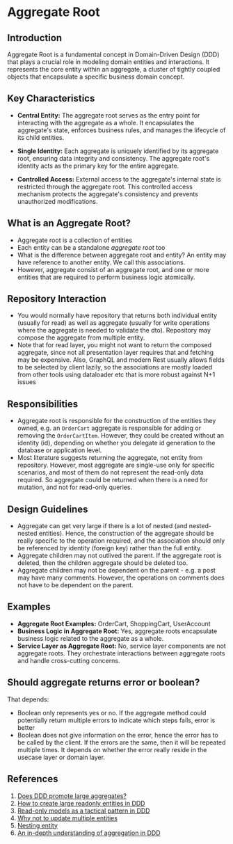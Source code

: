 # Aggregate Root

## Introduction

Aggregate Root is a fundamental concept in Domain-Driven Design (DDD) that plays a crucial role in modeling domain entities and interactions. It represents the core entity within an aggregate, a cluster of tightly coupled objects that encapsulate a specific business domain concept.

## Key Characteristics

- **Central Entity:** The aggregate root serves as the entry point for interacting with the aggregate as a whole. It encapsulates the aggregate's state, enforces business rules, and manages the lifecycle of its child entities.

- **Single Identity:** Each aggregate is uniquely identified by its aggregate root, ensuring data integrity and consistency. The aggregate root's identity acts as the primary key for the entire aggregate.

- **Controlled Access:** External access to the aggregate's internal state is restricted through the aggregate root. This controlled access mechanism protects the aggregate's consistency and prevents unauthorized modifications.

## What is an Aggregate Root?

- Aggregate root is a collection of entities
- Each entity can be a standalone _aggregate root_ too
- What is the difference between aggregate root and entity? An entity may have reference to another entity. We call this associations.
- However, aggregate consist of an aggregate root, and one or more entities that are required to perform business logic atomically.

## Repository Interaction

- You would normally have repository that returns both individual entity (usually for read) as well as aggregate (usually for write operations where the aggregate is needed to validate the dto). Repository may compose the aggregate from multiple entity.
- Note that for read layer, you might not want to return the composed aggregate, since not all presentation layer requires that and fetching may be expensive. Also, GraphQL and modern Rest usually allows fields to be selected by client lazily, so the associations are mostly loaded from other tools using dataloader etc that is more robust against N+1 issues

## Responsibilities

- Aggregate root is responsible for the construction of the entities they owned, e.g. an `OrderCart` aggregate is responsible for adding or removing the `OrderCartItem`. However, they could be created without an identity (id), depending on whether you delegate id generation to the database or application level.
- Most literature suggests returning the aggregate, not entity from repository. However, most aggregate are single-use only for specific scenarios, and most of them do not represent the read-only data required. So aggregate could be returned when there is a need for mutation, and not for read-only queries.

## Design Guidelines

- Aggregate can get very large if there is a lot of nested (and nested-nested entities). Hence, the construction of the aggregate should be really specific to the operation required, and the association should only be referenced by identity (foreign key) rather than the full entity.
- Aggregate children may not outlived the parent. If the aggregate root is deleted, then the children aggregate should be deleted too.
- Aggregate children may not be dependent on the parent - e.g. a post may have many comments. However, the operations on comments does not have to be dependent on the parent.

## Examples

- **Aggregate Root Examples:** OrderCart, ShoppingCart, UserAccount
- **Business Logic in Aggregate Root:** Yes, aggregate roots encapsulate business logic related to the aggregate as a whole.
- **Service Layer as Aggregate Root:** No, service layer components are not aggregate roots. They orchestrate interactions between aggregate roots and handle cross-cutting concerns.

## Should aggregate returns error or boolean?

That depends:
- Boolean only represents yes or no. If the aggregate method could potentially return multiple errors to indicate which steps fails, error is better
- Boolean does not give information on the error, hence the error has to be called by the client. If the errors are the same, then it will be repeated multiple times. It depends on whether the error really reside in the usecase layer or domain layer.

## References

1. [Does DDD promote large aggregates?](https://gedgei.wordpress.com/2016/06/10/does-ddd-promote-large-aggregates/)
2. [How to create large readonly entities in DDD](https://softwareengineering.stackexchange.com/questions/399184/how-to-create-large-readonly-entities-in-ddd)
3. [Read-only models as a tactical pattern in DDD](http://gorodinski.com/blog/2012/04/25/read-models-as-a-tactical-pattern-in-domain-driven-design-ddd/)
4. [Why not to update multiple entities](https://softwareengineering.stackexchange.com/questions/356106/ddd-why-is-it-a-bad-practice-to-update-multiple-aggregate-roots-per-transaction)
5. [Nesting entity](https://stackoverflow.com/questions/50889425/creating-nested-entities-through-an-aggregate-root-ddd)
6. [An in-depth understanding of aggregation in DDD](https://www.alibabacloud.com/blog/an-in-depth-understanding-of-aggregation-in-domain-driven-design_598034)
